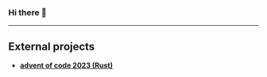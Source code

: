 ### Hi there 👋

***
## External projects
- **[advent of code 2023 (Rust)](https://git.flueren.eu/JonOfUs/advent-of-code-2023)**

<!--
**JonOfUs/JonOfUs** is a ✨ _special_ ✨ repository because its `README.md` (this file) appears on your GitHub profile.

Here are some ideas to get you started:

- 🔭 I’m currently working on ...
- 🌱 I’m currently learning ...
- 👯 I’m looking to collaborate on ...
- 🤔 I’m looking for help with ...
- 💬 Ask me about ...
- 📫 How to reach me: ...
- 😄 Pronouns: ...
- ⚡ Fun fact: ...
-->
